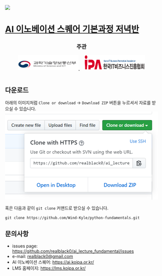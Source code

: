 <img src='imgs/main.png' />

# [AI 이노베이션 스퀘어 기본과정 저녁반](https://realblack0.github.io/ai_lecture_fundamental/)

<div align="center">
  <h2 style='font-weight: bold; font-size:18px;'>주관</h2>
  <a href='https://www.msit.go.kr/web/main/main.do'>
    <img src='imgs/logo_MSICT.png' width="200" height="50" />
  </a>
  &nbsp;&nbsp;&nbsp;
  <a href='https://ai.koipa.or.kr/'>
    <img src='imgs/logo_IPA.png' width="200" height="50" />
  </a>
</div>
<br/>


## 다운로드
아래의 이미지처럼 `Clone or download` -> `Download ZIP` 버튼을 누르셔서 자료를 받으실 수 있습니다.<br/>
<img src='imgs/howtodownload.png' /><br/>

혹은 다음과 같이 `git clone` 커맨드로 받으실 수 있습니다.
```dos
git clone https://github.com/Wind-Kyle/python-fundamentals.git
```


## 문의사항
- issues page: https://github.com/realblack0/ai_lecture_fundamental/issues
- e-mail: realblack0@gmail.com
- AI 이노베이션 스퀘어: https://ai.koipa.or.kr/
- LMS 홈페이지: https://lms.koipa.or.kr/
